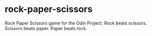 # rock-paper-scissors

Rock Paper Scissors game for the Odin Project.
Rock beats scissors.
Scissors beats paper.
Paper beats rock.
